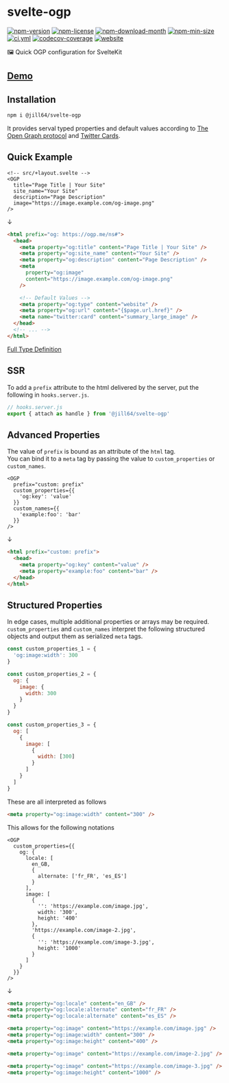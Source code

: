 <!----- BEGIN GHOST DOCS HEADER ----->

# svelte-ogp

[![npm-version](https://img.shields.io/npm/v/@jill64/svelte-ogp)](https://npmjs.com/package/@jill64/svelte-ogp) [![npm-license](https://img.shields.io/npm/l/@jill64/svelte-ogp)](https://npmjs.com/package/@jill64/svelte-ogp) [![npm-download-month](https://img.shields.io/npm/dm/@jill64/svelte-ogp)](https://npmjs.com/package/@jill64/svelte-ogp) [![npm-min-size](https://img.shields.io/bundlephobia/min/@jill64/svelte-ogp)](https://npmjs.com/package/@jill64/svelte-ogp) [![ci.yml](https://github.com/jill64/svelte-ogp/actions/workflows/ci.yml/badge.svg)](https://github.com/jill64/svelte-ogp/actions/workflows/ci.yml) [![codecov-coverage](https://codecov.io/gh/jill64/svelte-ogp/graph/badge.svg)](https://codecov.io/gh/jill64/svelte-ogp) [![website](https://img.shields.io/website?up_message=working&down_message=down&url=https%3A%2F%2Fsvelte-ogp.jill64.dev)](https://svelte-ogp.jill64.dev)

🖼️ Quick OGP configuration for SvelteKit

## [Demo](https://svelte-ogp.jill64.dev)

## Installation

```sh
npm i @jill64/svelte-ogp
```

<!----- END GHOST DOCS HEADER ----->

It provides serval typed properties and default values according to [The Open Graph protocol](https://ogp.me) and [Twitter Cards](https://developer.twitter.com/en/docs/tweets/optimize-with-cards/guides/getting-started).

## Quick Example

```svelte
<!-- src/+layout.svelte -->
<OGP
  title="Page Title | Your Site"
  site_name="Your Site"
  description="Page Description"
  image="https://image.example.com/og-image.png"
/>
```

↓

```html
<html prefix="og: https://ogp.me/ns#">
  <head>
    <meta property="og:title" content="Page Title | Your Site" />
    <meta property="og:site_name" content="Your Site" />
    <meta property="og:description" content="Page Description" />
    <meta
      property="og:image"
      content="https://image.example.com/og-image.png"
    />

    <!-- Default Values -->
    <meta property="og:type" content="website" />
    <meta property="og:url" content="{$page.url.href}" />
    <meta name="twitter:card" content="summary_large_image" />
  </head>
  <!-- ... -->
</html>
```

[Full Type Definition](./src/lib/OGP.svelte)

## SSR

To add a `prefix` attribute to the html delivered by the server, put the following in `hooks.server.js`.

```js
// hooks.server.js
export { attach as handle } from '@jill64/svelte-ogp'
```

## Advanced Properties

The value of `prefix` is bound as an attribute of the `html` tag.  
You can bind it to a `meta` tag by passing the value to `custom_properties` or `custom_names`.

```svelte
<OGP
  prefix="custom: prefix"
  custom_properties={{
    'og:key': 'value'
  }}
  custom_names={{
    'example:foo': 'bar'
  }}
/>
```

↓

```html
<html prefix="custom: prefix">
  <head>
    <meta property="og:key" content="value" />
    <meta property="example:foo" content="bar" />
  </head>
</html>
```

## Structured Properties

In edge cases, multiple additional properties or arrays may be required.  
`custom_properties` and `custom_names` interpret the following structured objects and output them as serialized `meta` tags.

```js
const custom_properties_1 = {
  'og:image:width': 300
}

const custom_properties_2 = {
  og: {
    image: {
      width: 300
    }
  }
}

const custom_properties_3 = {
  og: [
    {
      image: [
        {
          width: [300]
        }
      ]
    }
  ]
}
```

These are all interpreted as follows

```html
<meta property="og:image:width" content="300" />
```

This allows for the following notations

```svelte
<OGP
  custom_properties={{
    og: {
      locale: [
        en_GB,
        {
          alternate: ['fr_FR', 'es_ES']
        }
      ],
      image: [
        {
          '': 'https://example.com/image.jpg',
          width: '300',
          height: '400'
        },
        'https://example.com/image-2.jpg',
        {
          '': 'https://example.com/image-3.jpg',
          height: '1000'
        }
      ]
    }
  }}
/>
```

↓

```html
<meta property="og:locale" content="en_GB" />
<meta property="og:locale:alternate" content="fr_FR" />
<meta property="og:locale:alternate" content="es_ES" />

<meta property="og:image" content="https://example.com/image.jpg" />
<meta property="og:image:width" content="300" />
<meta property="og:image:height" content="400" />

<meta property="og:image" content="https://example.com/image-2.jpg" />

<meta property="og:image" content="https://example.com/image-3.jpg" />
<meta property="og:image:height" content="1000" />
```
